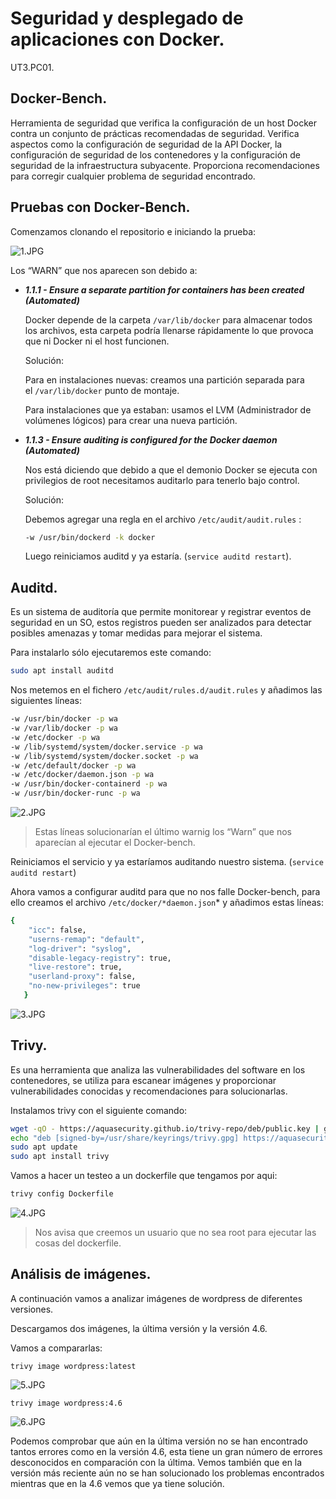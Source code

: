 # Seguridad y desplegado de aplicaciones con Docker.

UT3.PC01.

## Docker-Bench.

Herramienta de seguridad que verifica la configuración de un host Docker contra un conjunto de prácticas recomendadas de seguridad. Verifica aspectos como la configuración de seguridad de la API Docker, la configuración de seguridad de los contenedores y la configuración de seguridad de la infraestructura subyacente. Proporciona recomendaciones para corregir cualquier problema de seguridad encontrado.

## Pruebas con Docker-Bench.

Comenzamos clonando el repositorio e iniciando la prueba:

![1.JPG](https://github.com/mariadgt/PuestaEnProduccionSeguraA/UT3.PC01/img/1.jpg)

Los “WARN” que nos aparecen son debido a:

- ***1.1.1 - Ensure a separate partition for containers has been created (Automated)***
    
    Docker depende de la carpeta `/var/lib/docker` para almacenar todos los archivos, esta carpeta podría llenarse rápidamente lo que provoca que ni Docker ni el host funcionen. 
    
    Solución:
    
    Para en instalaciones nuevas: creamos una partición separada para el `/var/lib/docker` punto de montaje.
    
    Para instalaciones que ya estaban: usamos el LVM (Administrador de volúmenes lógicos) para crear una nueva partición.
    
- ***1.1.3 - Ensure auditing is configured for the Docker daemon (Automated)***
    
    Nos está diciendo que debido a que el demonio Docker se ejecuta con privilegios de root necesitamos auditarlo para tenerlo bajo control.
    
    Solución:
    
    Debemos agregar una regla en el archivo `/etc/audit/audit.rules` :
    
    ```bash
    -w /usr/bin/dockerd -k docker
    ```
    
    Luego reiniciamos auditd y ya estaría. (`service auditd restart`).
    

## Auditd.

Es un sistema de auditoría que permite monitorear y registrar eventos de seguridad en un SO, estos registros pueden ser analizados para detectar posibles amenazas y tomar medidas para mejorar el sistema.

Para instalarlo sólo ejecutaremos este comando:

```bash
sudo apt install auditd
```

Nos metemos en el fichero `/etc/audit/rules.d/audit.rules` y añadimos las siguientes líneas:

```bash
-w /usr/bin/docker -p wa
-w /var/lib/docker -p wa
-w /etc/docker -p wa
-w /lib/systemd/system/docker.service -p wa 
-w /lib/systemd/system/docker.socket -p wa 
-w /etc/default/docker -p wa
-w /etc/docker/daemon.json -p wa
-w /usr/bin/docker-containerd -p wa
-w /usr/bin/docker-runc -p wa
```

![2.JPG](https://github.com/mariadgt/PuestaEnProduccionSeguraA/UT3.PC01/img/2.jpg)

> Estas líneas solucionarían el último warnig los “Warn” que nos aparecían al ejecutar el Docker-bench.
> 

Reiniciamos el servicio y ya estaríamos auditando nuestro sistema. (`service auditd restart`)

Ahora vamos a configurar auditd para que no nos falle Docker-bench, para ello creamos el archivo `/etc/docker/*daemon.json`* y añadimos estas líneas: 

```bash
{
    "icc": false,
    "userns-remap": "default",
    "log-driver": "syslog", 
    "disable-legacy-registry": true,
    "live-restore": true,
    "userland-proxy": false,
    "no-new-privileges": true
   }
```

![3.JPG](https://github.com/mariadgt/PuestaEnProduccionSeguraA/UT3.PC01/img/3.jpg)

## Trivy.

Es una herramienta que analiza las vulnerabilidades del software en los contenedores, se utiliza para escanear imágenes y proporcionar vulnerabilidades conocidas y recomendaciones para solucionarlas.

Instalamos trivy con el siguiente comando:

```bash
wget -qO - https://aquasecurity.github.io/trivy-repo/deb/public.key | gpg --dearmor | sudo tee /usr/share/keyrings/trivy.gpg > /dev/null
echo "deb [signed-by=/usr/share/keyrings/trivy.gpg] https://aquasecurity.github.io/trivy-repo/deb $(lsb_release -sc) main"  >  /etc/apt/sources.list.d/trivy.list
sudo apt update
sudo apt install trivy
```

Vamos a hacer un testeo a un dockerfile que tengamos por aqui:

```bash
trivy config Dockerfile
```

![4.JPG](https://github.com/mariadgt/PuestaEnProduccionSeguraA/UT3.PC01/img/4.jpg)

> Nos avisa que creemos un usuario que no sea root para ejecutar las cosas del dockerfile.
> 

## Análisis de imágenes.

A continuación vamos a analizar imágenes de wordpress de diferentes versiones.

Descargamos dos imágenes, la última versión y la versión 4.6.

Vamos a compararlas:

`trivy image wordpress:latest`

![5.JPG](https://github.com/mariadgt/PuestaEnProduccionSeguraA/UT3.PC01/img/5.jpg)

`trivy image wordpress:4.6`

![6.JPG](https://github.com/mariadgt/PuestaEnProduccionSeguraA/UT3.PC01/img/6.jpg)

Podemos comprobar que aún en la última versión no se han encontrado tantos errores como en la versión 4.6, esta tiene un gran número de errores desconocidos en comparación con la última. Vemos también que en la versión más reciente aún no se han solucionado los problemas encontrados mientras que en la 4.6 vemos que ya tiene solución.
